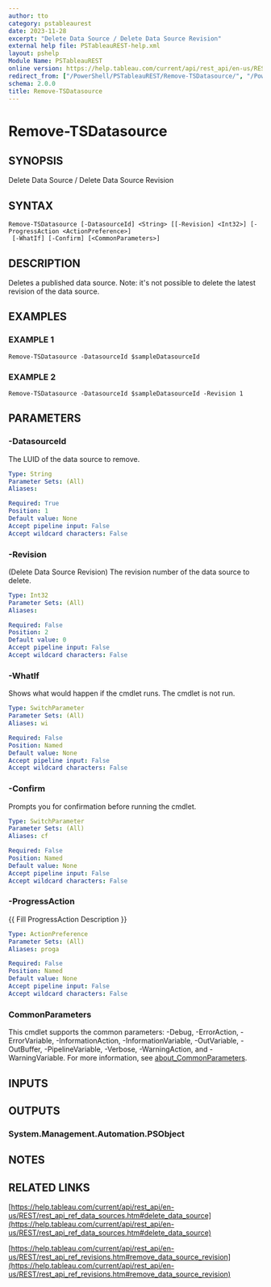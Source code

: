 ```yaml
---
author: tto
category: pstableaurest
date: 2023-11-28
excerpt: "Delete Data Source / Delete Data Source Revision"
external help file: PSTableauREST-help.xml
layout: pshelp
Module Name: PSTableauREST
online version: https://help.tableau.com/current/api/rest_api/en-us/REST/rest_api_ref_data_sources.htm#delete_data_source
redirect_from: ["/PowerShell/PSTableauREST/Remove-TSDatasource/", "/PowerShell/PSTableauREST/remove-tsdatasource/", "/PowerShell/remove-tsdatasource/"]
schema: 2.0.0
title: Remove-TSDatasource
---
```


# Remove-TSDatasource

## SYNOPSIS
Delete Data Source / Delete Data Source Revision

## SYNTAX

```
Remove-TSDatasource [-DatasourceId] <String> [[-Revision] <Int32>] [-ProgressAction <ActionPreference>]
 [-WhatIf] [-Confirm] [<CommonParameters>]
```

## DESCRIPTION
Deletes a published data source.
Note: it's not possible to delete the latest revision of the data source.

## EXAMPLES

### EXAMPLE 1
```
Remove-TSDatasource -DatasourceId $sampleDatasourceId
```

### EXAMPLE 2
```
Remove-TSDatasource -DatasourceId $sampleDatasourceId -Revision 1
```

## PARAMETERS

### -DatasourceId
The LUID of the data source to remove.

```yaml
Type: String
Parameter Sets: (All)
Aliases:

Required: True
Position: 1
Default value: None
Accept pipeline input: False
Accept wildcard characters: False
```

### -Revision
(Delete Data Source Revision) The revision number of the data source to delete.

```yaml
Type: Int32
Parameter Sets: (All)
Aliases:

Required: False
Position: 2
Default value: 0
Accept pipeline input: False
Accept wildcard characters: False
```

### -WhatIf
Shows what would happen if the cmdlet runs.
The cmdlet is not run.

```yaml
Type: SwitchParameter
Parameter Sets: (All)
Aliases: wi

Required: False
Position: Named
Default value: None
Accept pipeline input: False
Accept wildcard characters: False
```

### -Confirm
Prompts you for confirmation before running the cmdlet.

```yaml
Type: SwitchParameter
Parameter Sets: (All)
Aliases: cf

Required: False
Position: Named
Default value: None
Accept pipeline input: False
Accept wildcard characters: False
```

### -ProgressAction
{{ Fill ProgressAction Description }}

```yaml
Type: ActionPreference
Parameter Sets: (All)
Aliases: proga

Required: False
Position: Named
Default value: None
Accept pipeline input: False
Accept wildcard characters: False
```

### CommonParameters
This cmdlet supports the common parameters: -Debug, -ErrorAction, -ErrorVariable, -InformationAction, -InformationVariable, -OutVariable, -OutBuffer, -PipelineVariable, -Verbose, -WarningAction, and -WarningVariable. For more information, see [about_CommonParameters](http://go.microsoft.com/fwlink/?LinkID=113216).

## INPUTS

## OUTPUTS

### System.Management.Automation.PSObject
## NOTES

## RELATED LINKS

[https://help.tableau.com/current/api/rest_api/en-us/REST/rest_api_ref_data_sources.htm#delete_data_source](https://help.tableau.com/current/api/rest_api/en-us/REST/rest_api_ref_data_sources.htm#delete_data_source)

[https://help.tableau.com/current/api/rest_api/en-us/REST/rest_api_ref_revisions.htm#remove_data_source_revision](https://help.tableau.com/current/api/rest_api/en-us/REST/rest_api_ref_revisions.htm#remove_data_source_revision)

